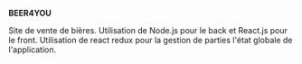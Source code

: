 **BEER4YOU**

Site de vente de bières.
Utilisation de Node.js pour le back et React.js pour le front.
Utilisation de react redux pour la gestion de parties l'état globale de l'application.
